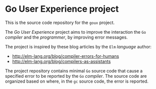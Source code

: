 # Go User Experience project

This is the source code repository for the `goux` project.

The *Go User Experience* project aims to improve the interaction the `Go`
*compiler* and the *programmer*, by improving error messages.

The project is inspired by these blog articles by the `Elm` *language* author:

* http://elm-lang.org/blog/compiler-errors-for-humans
* http://elm-lang.org/blog/compilers-as-assistants

The project repository contains minimal `Go` source code that cause a specified
error to be reported by the `Go` *compiler*. The source code are organized
based on where, in the `gc` source code, the error is reported.
